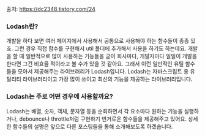 출처: https://dc2348.tistory.com/24

### Lodash란?

개발을 하다 보면 여러 페이지에서 사용해서 공통으로 사용해야 하는 함수들이 종종 있죠. 그런 경우 직접 함수를 구현해서 util 폴더에 추가해서 사용을 하기도 하는데요. 개발을 할 때 일반적으로 많이 사용하는 기능들을 굳이 회사마다, 개발자마다 일일이 개발을 한다면 그건 비효율 적이라고 볼 수가 있을 것 같아요. 그래서 이런 일반적인 유틸 함수들을 모아서 제공해주는 라이브러리가 Lodash입니다. Lodash는 자바스크립트 용 유틸리티 라이브러리이고 가장 많이 쓰이고 최신의 기능을 제공하는 라이브러리입니다.



### Lodash는 주로 어떤 경우에 사용할까요?

Lodash는 배열, 숫자, 객체, 문자열 등을 순회하면서 각 요소마다 원하는 기능을 실행하거나, debounce나 throttle처럼 구현하기 번거로운 함수들을 제공해주고 있어요. 상세한 함수들의 설명은 앞으로 다른 포스팅들을 통해 소개해보도록 하겠습니다.
